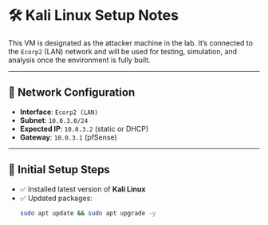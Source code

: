 # 🛠️ Kali Linux Setup Notes

This VM is designated as the attacker machine in the lab. It’s connected to the `Ecorp2` (LAN) network and will be used for testing, simulation, and analysis once the environment is fully built.

---

## 📡 Network Configuration

- **Interface**: `Ecorp2 (LAN)`
- **Subnet**: `10.0.3.0/24`
- **Expected IP**: `10.0.3.2` (static or DHCP)
- **Gateway**: `10.0.3.1` (pfSense)

---

## 🔧 Initial Setup Steps

- ✅ Installed latest version of **Kali Linux**
- ✅ Updated packages:
  ```bash
  sudo apt update && sudo apt upgrade -y
